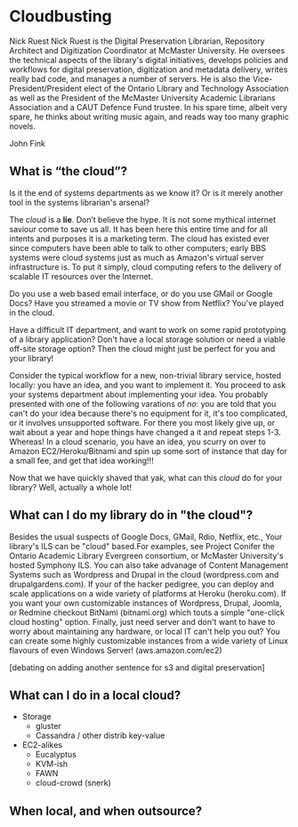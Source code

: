 ﻿Cloudbusting
===

Nick Ruest
Nick Ruest is the Digital Preservation Librarian, Repository Architect and Digitization Coordinator at McMaster University. He oversees the technical aspects of the library's digital initiatives, develops policies and workflows for digital preservation, digitization and metadata delivery, writes really bad code, and manages a number of servers. He is also the Vice-President/President elect of the Ontario Library and Technology Association as well as the President of the McMaster University Academic Librarians Association and a CAUT Defence Fund trustee. In his spare time, albeit very spare, he thinks about writing music again, and reads way too many graphic novels.

John Fink

## What is “the cloud”? 

Is it the end of systems departments as we know it? Or is it merely another tool in the systems librarian's arsenal?

The _cloud_ is a **lie**. Don’t believe the hype. It is not some mythical internet saviour come to save us all.  It has been here this entire time and for all intents and purposes it is a marketing term. The cloud has existed ever since computers have been able to talk to other computers; early BBS systems were cloud systems just as much as Amazon's virtual server infrastructure is. To put it simply, cloud computing refers to the delivery of scalable IT resources over the Internet. 

Do you use a web based email interface, or do you use GMail or Google Docs? Have you streamed a movie or TV show from Netflix?  You've played in the cloud. 

Have a difficult IT department, and want to work on some rapid prototyping of a library application? Don't have a local storage solution or need a viable off-site storage option? Then the cloud might just be perfect for you and your library!

Consider the typical workflow for a new, non-trivial library service, hosted locally: you have an idea, and you want to implement it. You proceed to ask your systems department about implementing your idea. You probably presented with one of the following varations of _no_: you are told that you can't do your idea because there's no equipment for it, it's too complicated, or it involves unsupported software. For there you most likely give up, or wait about a year and hope things have changed a it and repeat steps 1-3. Whereas! In a cloud scenario, you have an idea, you scurry on over to Amazon EC2/Heroku/Bitnami and spin up some sort of instance that day for a small fee, and get that idea working!!!

Now that we have quickly shaved that yak, what can this _cloud_ do for your library? Well, actually a whole lot!

## What can I do my library do in "the cloud"?

Besides the usual suspects of Google Docs, GMail, Rdio, Netflix, etc., Your library's ILS can be "cloud" based.For examples, see Project Conifer the Ontario Academic Library Evergreen consortium, or McMaster University's hosted Symphony ILS. You can also take advanage of Content Management Systems such as Wordpress and Drupal in the cloud (wordpress.com and drupalgardens.com). If your of the hacker pedigree, you can deploy and scale applications on a wide variety of platforms at Heroku (heroku.com). If you want your own customizable instances of Wordpress, Drupal, Joomla, or Redmine checkout BitNami (bitnami.org) which touts a simple "one-click cloud hosting" option. Finally, just need server and don't want to have to worry about maintaining any hardware, or local IT can't help you out? You can create some highly customizable instances from a wide variety of Linux flavours of even Windows Server! (aws.amazon.com/ec2) 

[debating on adding another sentence for s3 and digital preservation]

## What can I do in a local cloud?

* Storage
  * gluster
  * Cassandra / other distrib key-value
* EC2-alikes
  * Eucalyptus
  * KVM-ish
  * FAWN
  * cloud-crowd (snerk)

## When local, and when outsource?


